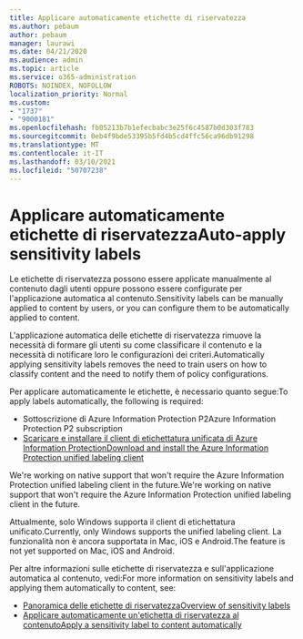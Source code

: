 ```yaml
---
title: Applicare automaticamente etichette di riservatezza
ms.author: pebaum
author: pebaum
manager: laurawi
ms.date: 04/21/2020
ms.audience: admin
ms.topic: article
ms.service: o365-administration
ROBOTS: NOINDEX, NOFOLLOW
localization_priority: Normal
ms.custom:
- "1737"
- "9000181"
ms.openlocfilehash: fb05213b7b1efecbabc3e25f6c4587b0d303f783
ms.sourcegitcommit: 0eb4f9bde53395b5fd4b5cd4ffc56ca96db91298
ms.translationtype: MT
ms.contentlocale: it-IT
ms.lasthandoff: 03/10/2021
ms.locfileid: "50707238"
---
```

# <a name="auto-apply-sensitivity-labels"></a><span data-ttu-id="db819-102">Applicare automaticamente etichette di riservatezza</span><span class="sxs-lookup"><span data-stu-id="db819-102">Auto-apply sensitivity labels</span></span>

<span data-ttu-id="db819-103">Le etichette di riservatezza possono essere applicate manualmente al contenuto dagli utenti oppure possono essere configurate per l'applicazione automatica al contenuto.</span><span class="sxs-lookup"><span data-stu-id="db819-103">Sensitivity labels can be manually applied to content by users, or you can configure them to be automatically applied to content.</span></span>

<span data-ttu-id="db819-104">L'applicazione automatica delle etichette di riservatezza rimuove la necessità di formare gli utenti su come classificare il contenuto e la necessità di notificare loro le configurazioni dei criteri.</span><span class="sxs-lookup"><span data-stu-id="db819-104">Automatically applying sensitivity labels removes the need to train users on how to classify content and the need to notify them of policy configurations.</span></span>

<span data-ttu-id="db819-105">Per applicare automaticamente le etichette, è necessario quanto segue:</span><span class="sxs-lookup"><span data-stu-id="db819-105">To apply labels automatically, the following is required:</span></span>

- <span data-ttu-id="db819-106">Sottoscrizione di Azure Information Protection P2</span><span class="sxs-lookup"><span data-stu-id="db819-106">Azure Information Protection P2 subscription</span></span>
- [<span data-ttu-id="db819-107">Scaricare e installare il client di etichettatura unificata di Azure Information Protection</span><span class="sxs-lookup"><span data-stu-id="db819-107">Download and install the Azure Information Protection unified labeling client</span></span>](https://docs.microsoft.com/azure/information-protection/rms-client/install-unifiedlabelingclient-app)

<span data-ttu-id="db819-108">We're working on native support that won't require the Azure Information Protection unified labeling client in the future.</span><span class="sxs-lookup"><span data-stu-id="db819-108">We're working on native support that won't require the Azure Information Protection unified labeling client in the future.</span></span>

<span data-ttu-id="db819-109">Attualmente, solo Windows supporta il client di etichettatura unificato.</span><span class="sxs-lookup"><span data-stu-id="db819-109">Currently, only Windows supports the unified labeling client.</span></span>  <span data-ttu-id="db819-110">La funzionalità non è ancora supportata in Mac, iOS e Android.</span><span class="sxs-lookup"><span data-stu-id="db819-110">The feature is not yet supported on Mac, iOS and Android.</span></span>

<span data-ttu-id="db819-111">Per altre informazioni sulle etichette di riservatezza e sull'applicazione automatica al contenuto, vedi:</span><span class="sxs-lookup"><span data-stu-id="db819-111">For more information on sensitivity labels and applying them automatically to content,  see:</span></span>

- [<span data-ttu-id="db819-112">Panoramica delle etichette di riservatezza</span><span class="sxs-lookup"><span data-stu-id="db819-112">Overview of sensitivity labels</span></span>](https://docs.microsoft.com/microsoft-365/compliance/sensitivity-labels)
- [<span data-ttu-id="db819-113">Applicare automaticamente un'etichetta di riservatezza al contenuto</span><span class="sxs-lookup"><span data-stu-id="db819-113">Apply a sensitivity label to content automatically</span></span>](https://docs.microsoft.com/microsoft-365/compliance/apply-sensitivity-label-automatically)